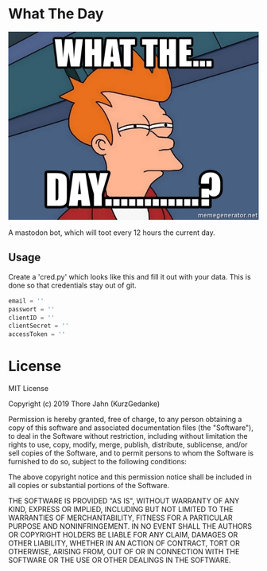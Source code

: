 # What The Day

![Futurama Fry Meme - What the... day...?](https://raw.githubusercontent.com/KurzGedanke/whatTheDay/master/assets/what-the-day.png)

A mastodon bot, which will toot every 12 hours the current day.

## Usage

Create a 'cred.py' which looks like this and fill it out with your data. This is done so that credentials stay out of git.

```python
email = ''
passwort = ''
clientID = ''
clientSecret = ''
accessToken = ''
```

# License

MIT License

Copyright (c) 2019 Thore Jahn (KurzGedanke)

Permission is hereby granted, free of charge, to any person obtaining a copy
of this software and associated documentation files (the "Software"), to deal
in the Software without restriction, including without limitation the rights
to use, copy, modify, merge, publish, distribute, sublicense, and/or sell
copies of the Software, and to permit persons to whom the Software is
furnished to do so, subject to the following conditions:

The above copyright notice and this permission notice shall be included in all
copies or substantial portions of the Software.

THE SOFTWARE IS PROVIDED "AS IS", WITHOUT WARRANTY OF ANY KIND, EXPRESS OR
IMPLIED, INCLUDING BUT NOT LIMITED TO THE WARRANTIES OF MERCHANTABILITY,
FITNESS FOR A PARTICULAR PURPOSE AND NONINFRINGEMENT. IN NO EVENT SHALL THE
AUTHORS OR COPYRIGHT HOLDERS BE LIABLE FOR ANY CLAIM, DAMAGES OR OTHER
LIABILITY, WHETHER IN AN ACTION OF CONTRACT, TORT OR OTHERWISE, ARISING FROM,
OUT OF OR IN CONNECTION WITH THE SOFTWARE OR THE USE OR OTHER DEALINGS IN THE
SOFTWARE.

